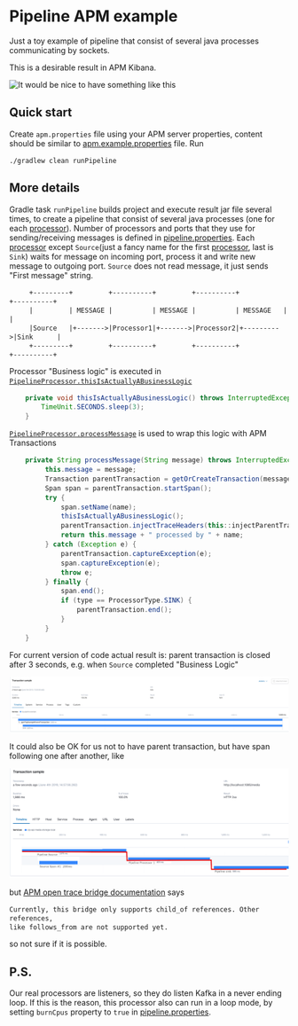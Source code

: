 # Pipeline APM example
Just a toy example of pipeline that consist of several java processes communicating by sockets.
 
This is a desirable result in APM Kibana.

![It would be nice to have something like this](apm-example.png?raw=true "APM Kibana: Expected")


## Quick start
Create `apm.properties` file using your APM server properties, content should be similar to [apm.example.properties](apm.example.properties) file.
Run
```
./gradlew clean runPipeline
```

## More details
Gradle task `runPipeline` builds project and execute result jar file several times, to create a pipeline that consist of several
java processes (one for each [processor](src/main/java/org/pipelineexample/apm/PipelineProcessor.java)). 
Number of processors and ports that they use for sending/receiving messages is defined in [pipeline.properties](pipeline.properties). 
Each [processor](src/main/java/org/pipelineexample/apm/PipelineProcessor.java) except `Source`(just a fancy name for the first [processor](src/main/java/org/pipelineexample/apm/PipelineProcessor.java), last is `Sink`) waits for message on incoming port, 
process it and write new message to outgoing port. `Source` does not read message, it just sends "First message" string.

```
     +---------+         +----------+         +----------+           +----------+
     |         | MESSAGE |          | MESSAGE |          | MESSAGE   |          |
     |Source   |+------->|Processor1|+------->|Processor2|+--------->|Sink      |
     +---------+         +----------+         +----------+           +----------+
```

Processor "Business logic" is executed in [`PipelineProcessor.thisIsActuallyABusinessLogic`](src/main/java/org/pipelineexample/apm/PipelineProcessor.java)

```java
    private void thisIsActuallyABusinessLogic() throws InterruptedException {
        TimeUnit.SECONDS.sleep(3);
    }
```
[`PipelineProcessor.processMessage`](src/main/java/org/pipelineexample/apm/PipelineProcessor.java) is used to wrap this logic with APM Transactions 

```java
    private String processMessage(String message) throws InterruptedException {
         this.message = message;
         Transaction parentTransaction = getOrCreateTransaction(message);
         Span span = parentTransaction.startSpan();
         try {
             span.setName(name);
             thisIsActuallyABusinessLogic();
             parentTransaction.injectTraceHeaders(this::injectParentTransactionId);
             return this.message + " processed by " + name;
         } catch (Exception e) {
             parentTransaction.captureException(e);
             span.captureException(e);
             throw e;
         } finally {
             span.end();
             if (type == ProcessorType.SINK) {
                 parentTransaction.end();
             }
         }
    }
``` 

For current version of code actual result is: parent transaction is closed after 3 seconds, e.g. when `Source` completed
"Business Logic"


![But we actually have this](actual_result.png?raw=true "APM Kibana: Actual")


It could also be OK for us not to have parent transaction, but have span following one after another, like

![It would be nice to have something like this](apm-example2.png?raw=true "APM Kibana: Other OK result")


but [APM open trace bridge documentation](https://www.elastic.co/guide/en/apm/agent/java/current/opentracing-bridge.html) says
```
Currently, this bridge only supports child_of references. Other references, 
like follows_from are not supported yet.
``` 
so not sure if it is possible.

## P.S.
Our real processors are listeners, so they do listen Kafka in a never ending loop. If this is the reason, this processor
also can run in a loop mode, by setting `burnCpus` property to `true` in [pipeline.properties](pipeline.properties). 
